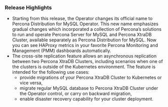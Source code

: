 ### Release Highlights

* Starting from this release, the Operator changes its official name to Percona Distribution for MySQL Operator.
  This new name emphasizes gradual changes which incorporated a collection of Percona’s solutions to run and operate Percona Server for MySQL and Percona XtraDB Cluster, available separately as Percona Distribution for MySQL.
  Now you can see HAProxy metrics in your favorite Percona Monitoring and Management (PMM) dashboards automatically.
* The cross-site replication feature allows an asynchronous replication between two Percona XtraDB Clusters, including scenarios when one of the clusters is outside of the Kubernetes environment.
  The feature is intended for the following use cases:
  * provide migrations of your Percona XtraDB Cluster to Kubernetes or vice versa,
  * migrate regular MySQL database to Percona XtraDB Cluster under the Operator control, or carry on backward migration,
  * enable disaster recovery capability for your cluster deployment.
